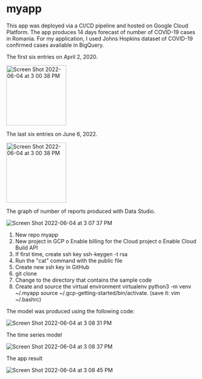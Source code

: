 # myapp
This app was deployed via a CI/CD pipeline and hosted on Google Cloud Platform. The app produces 14 days forecast of number of COVID-19 cases in Romania. For my application, I used Johns Hopkins dataset of COVID-19 confirmed cases available in BigQuery.

The first six entries on April 2, 2020.


<img width="158" alt="Screen Shot 2022-06-04 at 3 00 38 PM" src="https://user-images.githubusercontent.com/90358148/172023813-94e99df0-c6ff-4026-830c-d74c460d6b82.png">

The last six entries on June 6, 2022.


<img width="158" alt="Screen Shot 2022-06-04 at 3 00 38 PM" src="https://user-images.githubusercontent.com/90358148/172023955-dbe4e535-f8ab-47fe-84b5-0a860db8008c.png">



The graph of number of reports produced with Data Studio.

![Screen Shot 2022-06-04 at 3 07 37 PM](https://user-images.githubusercontent.com/90358148/172023999-3ee4d625-5ca2-4a22-bf61-995a08dc46c2.png)


1.	New repo myapp
2.	New project in GCP
o	Enable billing for the Cloud project
o	Enable Cloud Build API 
3.	If first time, create ssh key ssh-keygen -t rsa
4.	Run the "cat" command with the public file
5.	Create new ssh key in GitHub
6.	git clone
7.	Change to the directory that contains the sample code
8.	Create and source the virtual environment
virtualenv python3 -m venv ~/.myapp
source ~/.gcp-getting-started/bin/activate. (save it: vim ~/.bashrc)


The model was produced using the following code:


![Screen Shot 2022-06-04 at 3 08 31 PM](https://user-images.githubusercontent.com/90358148/172024037-1f63255d-ab9a-4193-9f1f-74698c2dca61.png)





The time series model


![Screen Shot 2022-06-04 at 3 08 37 PM](https://user-images.githubusercontent.com/90358148/172024044-fd821c46-3993-4477-a7d9-28676bf6e31c.png)



The app result


![Screen Shot 2022-06-04 at 3 08 45 PM](https://user-images.githubusercontent.com/90358148/172024113-673c597d-823c-46f8-9540-6903ccc06c4f.png)



